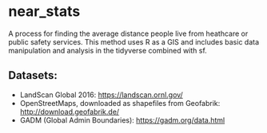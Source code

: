 # near_stats
A process for finding the average distance people live from heathcare or public safety services. This method uses R as a GIS and includes basic data manipulation and analysis in the tidyverse combined with sf.

## Datasets:
- LandScan Global 2016: https://landscan.ornl.gov/
- OpenStreetMaps, downloaded as shapefiles from Geofabrik: http://download.geofabrik.de/
- GADM (Global Admin Boundaries): https://gadm.org/data.html
